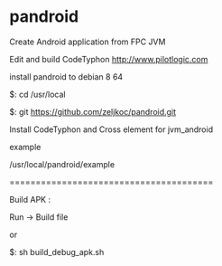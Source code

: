 # pandroid

Create Android application from FPC JVM 

Edit and build CodeTyphon http://www.pilotlogic.com


install pandroid to debian 8 64 

$: cd /usr/local

$: git https://github.com/zeljkoc/pandroid.git


Install CodeTyphon and Cross element for jvm_android

example

/usr/local/pandroid/example

=======================================

Build APK : 

Run -> Build file

or 

$: sh build_debug_apk.sh 



